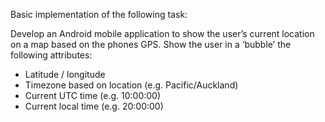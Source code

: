 Basic implementation of the following task:

Develop an Android mobile application to show the user’s current location on a map based on the phones GPS.
Show the user in a ‘bubble’ the following attributes:
- Latitude / longitude
- Timezone based on location (e.g. Pacific/Auckland)
- Current UTC time (e.g. 10:00:00)
- Current local time (e.g. 20:00:00)
